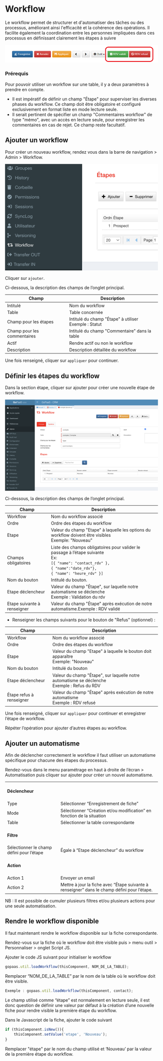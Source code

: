 <!-- You have some errors, warnings, or alerts. If you are using reckless mode, turn it off to see inline alerts.
* ERRORs: 0
* WARNINGs: 0
* ALERTS: 1 -->


# Workflow

Le workflow permet de structurer et d'automatiser des tâches ou des processus, améliorant ainsi l'efficacité et la cohérence des opérations. Il facilite également la coordination entre les personnes impliquées dans ces processus en définissant clairement les étapes à suivre


![alt_text](images/image1.png)



### Prérequis

Pour pouvoir utiliser un workflow sur une table, il y a deux paramètres à prendre en compte.



* Il est impératif de définir un champ "Étape" pour superviser les diverses phases du workflow. Ce champ doit être obligatoire et configuré exclusivement en format liste en mode lecture seule.
* Il serait pertinent de spécifier un champ "Commentaires workflow" de type "mémo", avec un accès en lecture seule, pour enregistrer les commentaires en cas de rejet. Ce champ reste facultatif.


## Ajouter un workflow

Pour créer un nouveau workflow, rendez vous dans la barre de navigation > Admin > Workflow.

![alt_text](images/admWorkflow.png)

Cliquer sur `ajouter`.

Ci-dessous, la description des champs de l’onglet principal.


| Champ                      | Description                                   |
|----------------------------|-----------------------------------------------|
| Intitulé                   | Nom du workflow                               |
| Table                      | Table concernée                               |
| Champ pour les étapes      | Intitulé du champ "Étape" à utiliser</br>  Exemple : Statut       |                          |
| Champ pour les commentaires| Intitulé du champ "Commentaire" dans la table |
| Actif                      | Rendre actif ou non le workflow               |
| Description                | Description détaillée du workflow             |



Une fois renseigné, cliquer sur `appliquer` pour continuer.


## Définir les étapes du workflow

Dans la section étape, cliquer sur ajouter pour créer une nouvelle étape de workflow.

![alt_text](images/workflow_fullstep.png)

Ci-dessous, la description des champs de l’onglet principal.


| Champ                     | Description                                                                                   |
|---------------------------|-----------------------------------------------------------------------------------------------|
| Workflow                  | Nom du workflow associé                                                                      |
| Ordre                     | Ordre des étapes du workflow                                                                 |
| Etape                     | Valeur du champ "Etape" à laquelle les options du workflow doivent être visibles  </br>           Exemple: "Nouveau"                                                                                 |
| Champs obligatoires       | Liste des champs obligatoires pour valider le passage à l’étape suivante </br>  Ex: </br> `[{ "name": "contact_rdv" },` </br> `{ "name":"date_rdv"},` </br> `{ "name": "heure_rdv" }]`                                                                   |
| Nom du bouton             | Intitulé du bouton.                                                                          |
| Etape déclencheur         | Valeur du champ "Étape", sur laquelle notre automatisme se déclenche</br>                        Exemple : Validation du rdv                                                                        |
| Etape suivante à renseigner| Valeur du champ "Étape" après exécution de notre automatisme.Exemple : RDV validé                                   |                                                               





* Renseigner les champs suivants pour le bouton de "Refus" (optionnel) :

| Champ                   | Description                                                                         |
|-------------------------|-------------------------------------------------------------------------------------|
| Workflow                | Nom du workflow associé                                                            |
| Ordre                   | Ordre des étapes du workflow                                                       |
| Etape                   | Valeur du champ "Etape" à laquelle le bouton doit apparaître</br>                     Exemple: "Nouveau"                                                                       |
| Nom du bouton           | Intitulé du bouton                                                                 |
| Etape déclencheur       | Valeur du champ "Étape", sur laquelle notre automatisme se déclenche </br>             Exemple : Refus du RDV                                                              |
| Étape refus à renseigner| Valeur du champ "Étape" après exécution de notre automatisme </br> Exemple : RDV refusé                                                                |



Une fois renseigné, cliquer sur `appliquer` pour continuer et enregistrer l’étape de workflow.

Répéter l’opération pour ajouter d’autres étapes au workflow.


## Ajouter un automatisme

Afin de déclencher correctement le workflow il faut utiliser un automatisme spécifique pour chacune des étapes du processus.

Rendez-vous dans le menu paramétrage en haut à droite de l’écran > Automatisation puis cliquer sur ajouter pour créer un nouvel automatisme.


<table>
  <tr>
   <td colspan="2" >
<h4>Déclencheur</h4>


   </td>
  </tr>
  <tr>
   <td>Type
   </td>
   <td>Sélectionner “Enregistrement de fiche”
   </td>
  </tr>
  <tr>
   <td>Mode
   </td>
   <td>Sélectionner “Création et/ou modification” en fonction de la situation
   </td>
  </tr>
  <tr>
   <td>Table
   </td>
   <td>Sélectionner la table correspondante
   </td>
  </tr>
  <tr>
   <td colspan="2" >
<h4>Filtre</h4>


   </td>
  </tr>
  <tr>
   <td>Sélectionner le champ défini pour l’étape
   </td>
   <td>Égale à “Etape déclencheur” du workflow
   </td>
  </tr>
  <tr>
   <td colspan="2" >
<h4>Action</h4>


   </td>
  </tr>
  <tr>
   <td>Action 1
   </td>
   <td>Envoyer un email
   </td>
  </tr>
  <tr>
   <td>Action 2
   </td>
   <td>Mettre à jour la fiche avec “Étape suivante à renseigner” dans le champ défini pour l’étape.
   </td>
  </tr>
</table>


NB : Il est possible de cumuler plusieurs filtres et/ou plusieurs actions pour une seule automatisation.


## Rendre le workflow disponible

Il faut maintenant rendre le workflow disponible sur la fiche correspondante.

Rendez-vous sur la fiche où le workflow doit être visible puis > menu outil > Personnaliser > onglet Script JS.

Ajouter le code JS suivant pour initialiser le workflow

```js
gopaas.util.loadWorkflow(thisComponent, NOM_DE_LA_TABLE);
```


Remplacer “NOM_DE_LA_TABLE” par le nom de la table où le workflow doit être visible.

```js
Exemple : gopaas.util.loadWorkflow(thisComponent, contact);
```

Le champ utilisé comme “étape” est normalement en lecture seule, il est donc question de définir une valeur par défaut à la création d’une nouvelle fiche pour rendre visible la première étape du workflow.

Dans le Javascript de la fiche, ajouter le code suivant

```js
if (thisComponent.isNew()){
	thisComponent.setValue('etape', 'Nouveau');
}
```

Remplacer "étape" par le nom du champ utilisé et ‘Nouveau’ par la valeur de la première étape du workflow.
